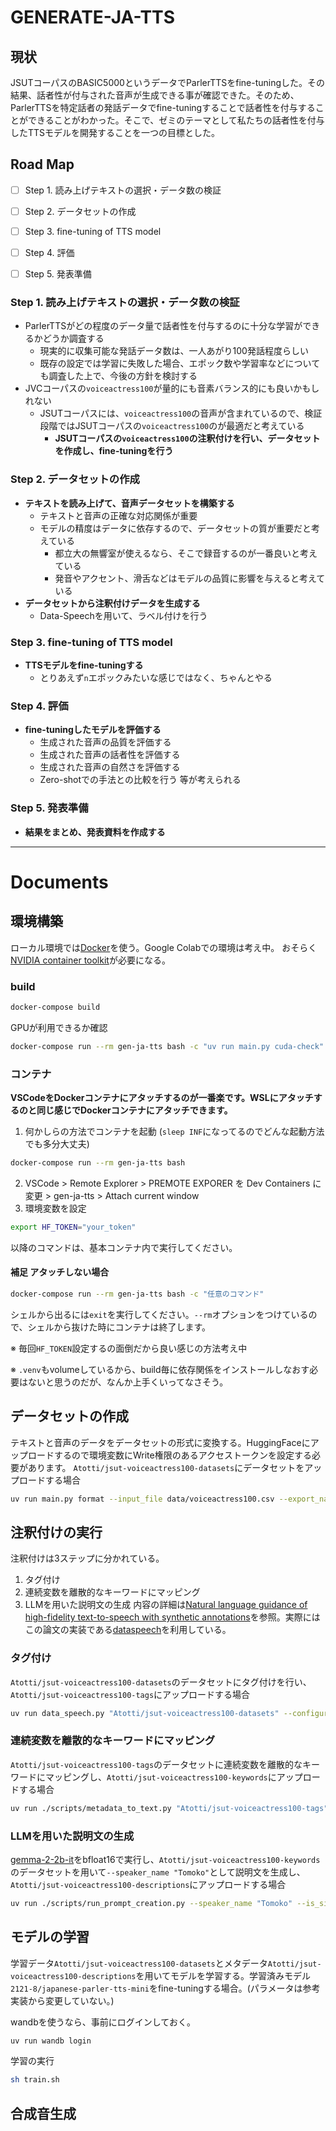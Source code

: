 # GENERATE-JA-TTS

## 現状
JSUTコーパスのBASIC5000というデータでParlerTTSをfine-tuningした。その結果、話者性が付与された音声が生成できる事が確認できた。そのため、ParlerTTSを特定話者の発話データでfine-tuningすることで話者性を付与することができることがわかった。そこで、ゼミのテーマとして私たちの話者性を付与したTTSモデルを開発することを一つの目標とした。

## Road Map
- [ ] Step 1. 読み上げテキストの選択・データ数の検証
- [ ] Step 2. データセットの作成
- [ ] Step 3. fine-tuning of TTS model
- [ ] Step 4. 評価
- [ ] Step 5. 発表準備


### Step 1. 読み上げテキストの選択・データ数の検証
- ParlerTTSがどの程度のデータ量で話者性を付与するのに十分な学習ができるかどうか調査する
  - 現実的に収集可能な発話データ数は、一人あがり100発話程度らしい
  - 既存の設定では学習に失敗した場合、エポック数や学習率などについても調査した上で、今後の方針を検討する
- JVCコーパスの`voiceactress100`が量的にも音素バランス的にも良いかもしれない
  - JSUTコーパスには、`voiceactress100`の音声が含まれているので、検証段階ではJSUTコーパスの`voiceactress100`のが最適だと考えている
    - **JSUTコーパスの`voiceactress100`の注釈付けを行い、データセットを作成し、fine-tuningを行う**

### Step 2. データセットの作成
- **テキストを読み上げて、音声データセットを構築する**
  - テキストと音声の正確な対応関係が重要
  - モデルの精度はデータに依存するので、データセットの質が重要だと考えている
    - 都立大の無響室が使えるなら、そこで録音するのが一番良いと考えている
    - 発音やアクセント、滑舌などはモデルの品質に影響を与えると考えている
- **データセットから注釈付けデータを生成する**
  - Data-Speechを用いて、ラベル付けを行う

### Step 3. fine-tuning of TTS model
- **TTSモデルをfine-tuningする**
  - とりあえず`n`エポックみたいな感じではなく、ちゃんとやる

### Step 4. 評価
- **fine-tuningしたモデルを評価する**
  - 生成された音声の品質を評価する
  - 生成された音声の話者性を評価する
  - 生成された音声の自然さを評価する
  - Zero-shotでの手法との比較を行う 等が考えられる

### Step 5. 発表準備
- **結果をまとめ、発表資料を作成する**

---

# Documents

## 環境構築
ローカル環境では[Docker](https://docs.docker.jp/get-started/overview.html)を使う。Google Colabでの環境は考え中。
おそらく[NVIDIA container toolkit](https://github.com/NVIDIA/nvidia-container-toolkit)が必要になる。

### build
```bash
docker-compose build
```
GPUが利用できるか確認
```bash
docker-compose run --rm gen-ja-tts bash -c "uv run main.py cuda-check"
```

### コンテナ
**VSCodeをDockerコンテナにアタッチするのが一番楽です。WSLにアタッチするのと同じ感じでDockerコンテナにアタッチできます。**
1. 何かしらの方法でコンテナを起動 (`sleep INF`になってるのでどんな起動方法でも多分大丈夫)
```bash
docker-compose run --rm gen-ja-tts bash
```
2. VSCode > Remote Explorer > PREMOTE EXPORER を Dev Containers に変更 > gen-ja-tts > Attach current window
3. 環境変数を設定
```bash
export HF_TOKEN="your_token"
```
以降のコマンドは、基本コンテナ内で実行してください。

#### 補足 アタッチしない場合
```bash
docker-compose run --rm gen-ja-tts bash -c "任意のコマンド"
```
シェルから出るには`exit`を実行してください。`--rm`オプションをつけているので、シェルから抜けた時にコンテナは終了します。

※ 毎回`HF_TOKEN`設定するの面倒だから良い感じの方法考え中

※ `.venv`もvolumeしているから、build毎に依存関係をインストールしなおす必要はないと思うのだが、なんか上手くいってなさそう。

## データセットの作成
テキストと音声のデータをデータセットの形式に変換する。HuggingFaceにアップロードするので環境変数にWrite権限のあるアクセストークンを設定する必要があります。
`Atotti/jsut-voiceactress100-datasets`にデータセットをアップロードする場合
```bash
uv run main.py format --input_file data/voiceactress100.csv --export_name Atotti/jsut-voiceactress100-datasets
```

## 注釈付けの実行
注釈付けは3ステップに分かれている。
1. タグ付け
2. 連続変数を離散的なキーワードにマッピング
3. LLMを用いた説明文の生成
内容の詳細は[Natural language guidance of high-fidelity text-to-speech with synthetic annotations](https://arxiv.org/abs/2402.01912)を参照。実際にはこの論文の実装である[dataspeech](https://github.com/huggingface/dataspeech)を利用している。

### タグ付け
`Atotti/jsut-voiceactress100-datasets`のデータセットにタグ付けを行い、`Atotti/jsut-voiceactress100-tags`にアップロードする場合
```bash
uv run data_speech.py "Atotti/jsut-voiceactress100-datasets" --configuration "default" --audio_column_name "audio" --text_column_name "text" --cpu_num_workers 8 --repo_id "jsut-voiceactress100-tags" --apply_squim_quality_estimation
```

### 連続変数を離散的なキーワードにマッピング
`Atotti/jsut-voiceactress100-tags`のデータセットに連続変数を離散的なキーワードにマッピングし、`Atotti/jsut-voiceactress100-keywords`にアップロードする場合
```bash
uv run ./scripts/metadata_to_text.py "Atotti/jsut-voiceactress100-tags" --repo_id "jsut-voiceactress100-keywords" --configuration "default" --cpu_num_workers "8" --avoid_pitch_computation --apply_squim_quality_estimation
```

### LLMを用いた説明文の生成
[gemma-2-2b-it](https://huggingface.co/google/gemma-2-2b-it)をbfloat16で実行し、`Atotti/jsut-voiceactress100-keywords`のデータセットを用いて`--speaker_name "Tomoko"`として説明文を生成し、`Atotti/jsut-voiceactress100-descriptions`にアップロードする場合
```bash
uv run ./scripts/run_prompt_creation.py --speaker_name "Tomoko" --is_single_speaker --is_new_speaker_prompt --dataset_name "Atotti/jsut-voiceactress100-keywords" --dataset_config_name "default" --model_name_or_path "google/gemma-2-2b-it" --per_device_eval_batch_size 4 --attn_implementation "sdpa" --dataloader_num_workers 4 --torch_dtype "bfloat16" --load_in_4bit --push_to_hub --hub_dataset_id "jsut-voiceactress100-descriptions" --preprocessing_num_workers 4 --output_dir "./output"
```

## モデルの学習
学習データ`Atotti/jsut-voiceactress100-datasets`とメタデータ`Atotti/jsut-voiceactress100-descriptions`を用いてモデルを学習する。学習済みモデル`2121-8/japanese-parler-tts-mini`をfine-tuningする場合。(パラメータは参考実装から変更していない。)

wandbを使うなら、事前にログインしておく。
```bash
uv run wandb login
```

学習の実行
```bash
sh train.sh
```

## 合成音生成

